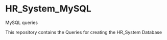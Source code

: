 # HR_System_MySQL
MySQL queries

This repository contains the Queries for creating the HR_System Database
